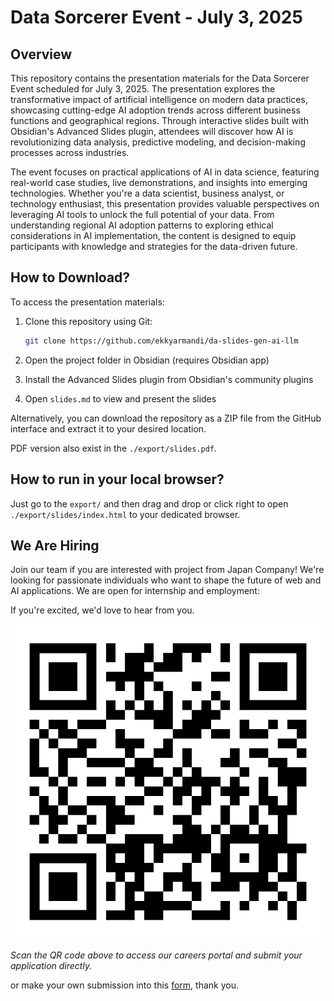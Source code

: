 # Data Sorcerer Event - July 3, 2025

## Overview

This repository contains the presentation materials for the Data Sorcerer Event scheduled for July 3, 2025. The presentation explores the transformative impact of artificial intelligence on modern data practices, showcasing cutting-edge AI adoption trends across different business functions and geographical regions. Through interactive slides built with Obsidian's Advanced Slides plugin, attendees will discover how AI is revolutionizing data analysis, predictive modeling, and decision-making processes across industries.

The event focuses on practical applications of AI in data science, featuring real-world case studies, live demonstrations, and insights into emerging technologies. Whether you're a data scientist, business analyst, or technology enthusiast, this presentation provides valuable perspectives on leveraging AI tools to unlock the full potential of your data. From understanding regional AI adoption patterns to exploring ethical considerations in AI implementation, the content is designed to equip participants with knowledge and strategies for the data-driven future.

## How to Download?

To access the presentation materials:

1. Clone this repository using Git:
   ```bash
   git clone https://github.com/ekkyarmandi/da-slides-gen-ai-llm
   ```

2. Open the project folder in Obsidian (requires Obsidian app)
3. Install the Advanced Slides plugin from Obsidian's community plugins
4. Open `slides.md` to view and present the slides

Alternatively, you can download the repository as a ZIP file from the GitHub interface and extract it to your desired location.

PDF version also exist in the `./export/slides.pdf`.

## How to run in your local browser?

Just go to the `export/` and then drag and drop or click right to open `./export/slides/index.html` to your dedicated browser.

## We Are Hiring

Join our team if you are interested with project from Japan Company! We're looking for passionate individuals who want to shape the future of web and AI applications. We are open for internship and employment:

If you're excited, we'd love to hear from you.

![Scan to Apply](assets/qr-code.png)

*Scan the QR code above to access our careers portal and submit your application directly.*

or make your own submission into this [form](https://forms.gle/DFWezEoctT4StXYa6), thank you.